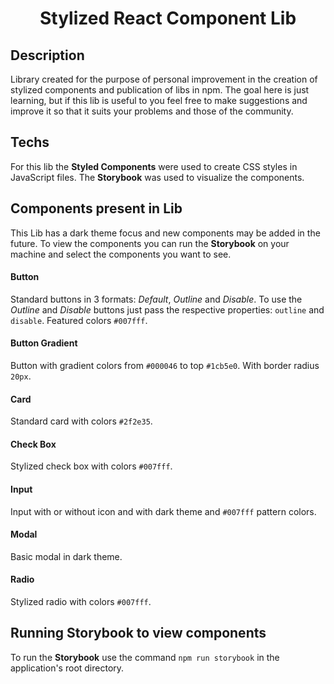 <h1 align="center">Stylized React Component Lib</h1>

## Description
Library created for the purpose of personal improvement in the creation of stylized components and publication of libs in npm. The goal here is just learning, but if this lib is useful to you feel free to make suggestions and improve it so that it suits your problems and those of the community.

## Techs
For this lib the **Styled Components** were used to create CSS styles in JavaScript files. The **Storybook** was used to visualize the components.

## Components present in Lib
This Lib has a dark theme focus and new components may be added in the future. To view the components you can run the **Storybook** on your machine and select the components you want to see.
#### Button
Standard buttons in 3 formats: *Default*, *Outline* and *Disable*. To use the *Outline* and *Disable* buttons just pass the respective properties: ```outline``` and ```disable```. Featured colors `#007fff`.
#### Button Gradient
Button with gradient colors from `#000046` to top `#1cb5e0`. With border radius ```20px```.
#### Card
Standard card with colors `#2f2e35`.
#### Check Box
Stylized check box with colors `#007fff`.
#### Input
Input with or without icon and with dark theme and `#007fff` pattern colors.
#### Modal
Basic modal in dark theme.
#### Radio
Stylized radio with colors `#007fff`.

## Running Storybook to view components
To run the **Storybook** use the command ```npm run storybook``` in the application's root directory.